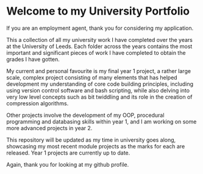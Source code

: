 # Welcome to my University Portfolio

If you are an employment agent, thank you for considering my application. 

This a collection of all my university work I have completed over the years at the University of Leeds. Each folder across the years contains the most important and significant pieces of work I have completed to obtain the grades I have gotten.

My current and personal favourite is my final year 1 project, a rather large scale, complex project consisting of many elements that has helped development my understanding of core code building principles, including using version control software and bash scripting, while also delving into very low level concepts such as bit twiddling and its role in the creation of compression algorithms.

Other projects involve the development of my OOP, procedural programming and databasing skills within year 1, and I am working on some more advanced projects in year 2. 

This repository will be updated as my time in university goes along, showcasing my most recent module projects as the marks for each are released. Year 1 projects are currently up to date.

Again, thank you for looking at my github profile.
